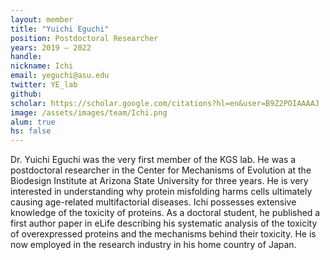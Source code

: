 ```yaml
---
layout: member
title: "Yuichi Eguchi"
position: Postdoctoral Researcher
years: 2019 – 2022
handle: 
nickname: Ichi
email: yeguchi@asu.edu
twitter: YE_lab
github: 
scholar: https://scholar.google.com/citations?hl=en&user=B9Z2POIAAAAJ
image: /assets/images/team/Ichi.png
alum: true
hs: false
---
```

Dr. Yuichi Eguchi was the very first member of the KGS lab. He was a postdoctoral researcher in the Center for Mechanisms of Evolution at the Biodesign Institute at Arizona State University for three years. He is very interested in understanding why protein misfolding harms cells ultimately causing age-related multifactorial diseases. Ichi possesses extensive knowledge of the toxicity of proteins. As a doctoral student, he published a first author paper in eLife describing his systematic analysis of the toxicity of overexpressed proteins and the mechanisms behind their toxicity. He is now employed in the research industry in his home country of Japan. 
